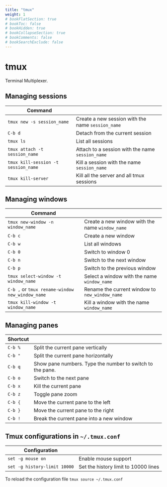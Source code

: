 ```yaml
---
title: "tmux"
weight: 1
# bookFlatSection: true
# bookToc: false
# bookHidden: true
# bookCollapseSection: true
# bookComments: false
# bookSearchExclude: false
---
```

# tmux

Terminal Multiplexer.

## Managing sessions
| Command                             |                                                     |
|-------------------------------------|-----------------------------------------------------|
| `tmux new -s session_name`          | Create a new session with the name `session_name`   |
| `C-b d`                             | Detach from the current session                     |   
| `tmux ls`                           | List all sessions                                   |
| `tmux attach -t session_name`       | Attach to a session with the name `session_name`    |
| `tmux kill-session -t session_name` | Kill a session with the name `session_name`         |
| `tmux kill-server`                  | Kill all the server and all tmux sessions           |

## Managing windows
| Command                                         |                                                   |
|-------------------------------------------------|---------------------------------------------------|
| `tmux new-window -n window_name`                | Create a new window with the name `window_name`   |
| `C-b c`                                         | Create a new window                               |
| `C-b w`                                         | List all windows                                  |
| `C-b 0`                                         | Switch to window 0                                |
| `C-b n`                                         | Switch to the next window                         |
| `C-b p`                                         | Switch to the previous window                     |
| `tmux select-window -t window_name`             | Select a window with the name `window_name`       |
| `C-b ,` or `tmux rename-window new_window_name` | Rename the current window to `new_window_name`    |
| `tmux kill-window -t window_name`               | Kill a window with the name `window_name`         |

## Managing panes
| Shortcut |                                                            |
|----------|------------------------------------------------------------|
| `C-b %`  | Split the current pane vertically                          |
| `C-b "`  | Split the current pane horizontally                        |
| `C-b q`  | Show pane numbers. Type the number to switch to the pane.  |
| `C-b o`  | Switch to the next pane                                    |
| `C-b x`  | Kill the current pane                                      |
| `C-b z`  | Toggle pane zoom                                           |
| `C-b {`  | Move the current pane to the left                          |
| `C-b }`  | Move the current pane to the right                         |
| `C-b !`  | Break the current pane into a new window                   |


## Tmux configurations in `~/.tmux.conf`
| Configuration                               |                                                      |
|---------------------------------------------|------------------------------------------------------|
| `set -g mouse on`                           | Enable mouse support                                 |
| `set -g history-limit 10000`                | Set the history limit to 10000 lines                 |


To reload the configuration file `tmux source ~/.tmux.conf`